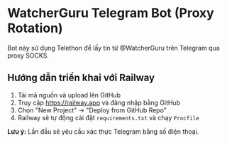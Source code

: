 
# WatcherGuru Telegram Bot (Proxy Rotation)

Bot này sử dụng Telethon để lấy tin từ @WatcherGuru trên Telegram qua proxy SOCKS.

## Hướng dẫn triển khai với Railway

1. Tải mã nguồn và upload lên GitHub
2. Truy cập https://railway.app và đăng nhập bằng GitHub
3. Chọn "New Project" → "Deploy from GitHub Repo"
4. Railway sẽ tự động cài đặt `requirements.txt` và chạy `Procfile`

**Lưu ý:** Lần đầu sẽ yêu cầu xác thực Telegram bằng số điện thoại.
